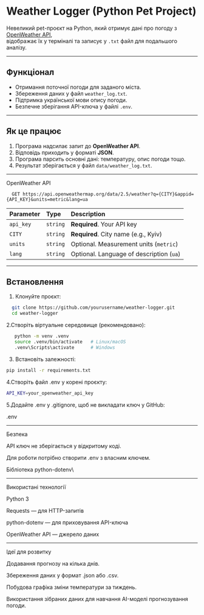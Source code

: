 #  Weather Logger (Python Pet Project)

Невеликий pet-проєкт на Python, який отримує дані про погоду з [OpenWeather API](https://openweathermap.org/api),  
відображає їх у терміналі та записує у `.txt` файл для подальшого аналізу.

---

##  Функціонал
- Отримання поточної погоди для заданого міста.
- Збереження даних у файл `weather_log.txt`.
- Підтримка української мови опису погоди.
- Безпечне зберігання API-ключа у файлі `.env`.

---

##  Як це працює
1. Програма надсилає запит до **OpenWeather API**.
2. Відповідь приходить у форматі **JSON**.
3. Програма парсить основні дані: температуру, опис погоди тощо.
4. Результат зберігається у файл `data/weather_log.txt`.

---

OpenWeather API

```http
  GET https://api.openweathermap.org/data/2.5/weather?q={CITY}&appid={API_KEY}&units=metric&lang=ua
```

| Parameter | Type     | Description                |
| :-------- | :------- | :------------------------- |
| `api_key` | `string` | **Required**. Your API key |
| `CITY`       | `string` | **Required**. City name (e.g., Kyiv)     |
| `units`   | `string` | Optional. Measurement units (`metric`)   |
| `lang`    | `string` | Optional. Language of description (`ua`) |



---


##  Встановлення

1. Клонуйте проєкт:
 ```bash
   git clone https://github.com/yourusername/weather-logger.git
   cd weather-logger
```
2.Створіть віртуальне середовище (рекомендовано):
 ```bash
    python -m venv .venv
    source .venv/bin/activate   # Linux/macOS
    .venv\Scripts\activate      # Windows
 ```
3. Встановіть залежності:
 ```bash
pip install -r requirements.txt
```
4.Створіть файл .env у корені проєкту:
```bash
API_KEY=your_openweather_api_key
```
5.Додайте .env у .gitignore, щоб не викладати ключ у GitHub:

.env

---


Безпека

API ключ не зберігається у відкритому коді.

Для роботи потрібно створити .env з власним ключем.

Бібліотека python-dotenv\

---

Використані технології

Python 3

Requests — для HTTP-запитів

python-dotenv — для приховування API-ключа

OpenWeather API — джерело даних

---

Ідеї для розвитку

Додавання прогнозу на кілька днів.

Збереження даних у формат .json або .csv.

Побудова графіка зміни температури за тиждень.

Використання зібраних даних для навчання AI-моделі прогнозування погоди.
